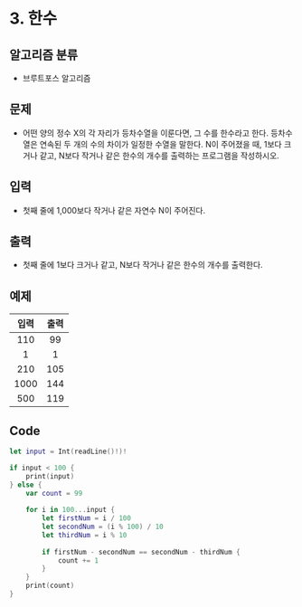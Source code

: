 # 3. 한수
## 알고리즘 분류
*  브루트포스 알고리즘

## 문제
* 어떤 양의 정수 X의 각 자리가 등차수열을 이룬다면, 그 수를 한수라고 한다. 등차수열은 연속된 두 개의 수의 차이가 일정한 수열을 말한다. N이 주어졌을 때, 1보다 크거나 같고, N보다 작거나 같은 한수의 개수를 출력하는 프로그램을 작성하시오. 


## 입력
* 첫째 줄에 1,000보다 작거나 같은 자연수 N이 주어진다.

## 출력
* 첫째 줄에 1보다 크거나 같고, N보다 작거나 같은 한수의 개수를 출력한다.

## 예제
|입력|출력|
|:---:|:---:|
|110|99|
|1|1|
|210|105|
|1000|144|
|500|119|

## Code
```swift
let input = Int(readLine()!)!

if input < 100 {
    print(input)
} else {
    var count = 99
    
    for i in 100...input {
        let firstNum = i / 100
        let secondNum = (i % 100) / 10
        let thirdNum = i % 10
        
        if firstNum - secondNum == secondNum - thirdNum {
            count += 1
        }
    }
    print(count)
}
```
